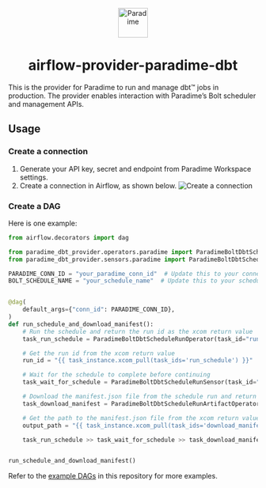 <p align="center">
  <a href="https://www.paradime.io">
        <img alt="Paradime" src="https://app.paradime.io/logo192.png" width="60" />
    </a>
</p>

<h1 align="center">
  airflow-provider-paradime-dbt
</h1>


This is the provider for Paradime to run and manage dbt™ jobs in production. The provider enables interaction with Paradime’s Bolt scheduler and management APIs.

## Usage

### Create a connection
1. Generate your API key, secret and endpoint from Paradime Workspace settings.
2. Create a connection in Airflow, as shown below.
![Create a connection](./images/connection.png)

### Create a DAG

Here is one example:
```py
from airflow.decorators import dag

from paradime_dbt_provider.operators.paradime import ParadimeBoltDbtScheduleRunArtifactOperator, ParadimeBoltDbtScheduleRunOperator
from paradime_dbt_provider.sensors.paradime import ParadimeBoltDbtScheduleRunSensor

PARADIME_CONN_ID = "your_paradime_conn_id"  # Update this to your connection id
BOLT_SCHEDULE_NAME = "your_schedule_name"  # Update this to your schedule name


@dag(
    default_args={"conn_id": PARADIME_CONN_ID},
)
def run_schedule_and_download_manifest():
    # Run the schedule and return the run id as the xcom return value
    task_run_schedule = ParadimeBoltDbtScheduleRunOperator(task_id="run_schedule", schedule_name=BOLT_SCHEDULE_NAME)

    # Get the run id from the xcom return value
    run_id = "{{ task_instance.xcom_pull(task_ids='run_schedule') }}"

    # Wait for the schedule to complete before continuing
    task_wait_for_schedule = ParadimeBoltDbtScheduleRunSensor(task_id="wait_for_schedule", run_id=run_id)

    # Download the manifest.json file from the schedule run and return the path as the xcom return value
    task_download_manifest = ParadimeBoltDbtScheduleRunArtifactOperator(task_id="download_manifest", run_id=run_id, artifact_path="target/manifest.json")

    # Get the path to the manifest.json file from the xcom return value
    output_path = "{{ task_instance.xcom_pull(task_ids='download_manifest') }}"

    task_run_schedule >> task_wait_for_schedule >> task_download_manifest


run_schedule_and_download_manifest()

```

Refer to the [example DAGs](https://github.com/paradime-io/airflow-provider-paradime-dbt/tree/main/paradime_dbt_provider/example_dags) in this repository for more examples.
